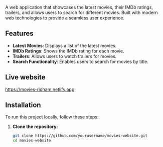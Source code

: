 A web application that showcases the latest movies, their IMDb ratings, trailers, and allows users to search for different movies. Built with modern web technologies to provide a seamless user experience.

## Features

- **Latest Movies**: Displays a list of the latest movies.
- **IMDb Ratings**: Shows the IMDb rating for each movie.
- **Trailers**: Allows users to watch trailers for movies.
- **Search Functionality**: Enables users to search for movies by title.

## Live website
https://movies-ridham.netlify.app

## Installation

To run this project locally, follow these steps:

1. **Clone the repository:**
   ```sh
   git clone https://github.com/yourusername/movies-website.git
   cd movies-website
